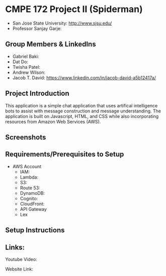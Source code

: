 # CMPE 172 Project II (Spiderman)
- San Jose State University:  http://www.sjsu.edu/ 
- Professor Sanjay Garje:  
## Group Members & LinkedIns
- Gabriel Baki:
- Dat Do:
- Twisha Patel:
- Andrew Wilson:
- Jacob T. David:  https://www.linkedin.com/in/jacob-david-a5b12417a/
## Project Introduction
This application is a simple chat application that uses artifical intelligence bots to assist with message construction and message understanding.  The application is built on Javascript, HTML, and CSS while also incorporating resources from Amazon Web Services (AWS).  

## Screenshots

## Requirements/Prerequisites to Setup
- AWS Account
  - IAM:
  - Lambda:
  - S3:
  - Route 53:
  - DynamoDB:
  - Cognito:
  - CloudFront:
  - API Gateway
  - Lex
## Setup Instructions


## Links:

Youtube Video:

Website Link:

